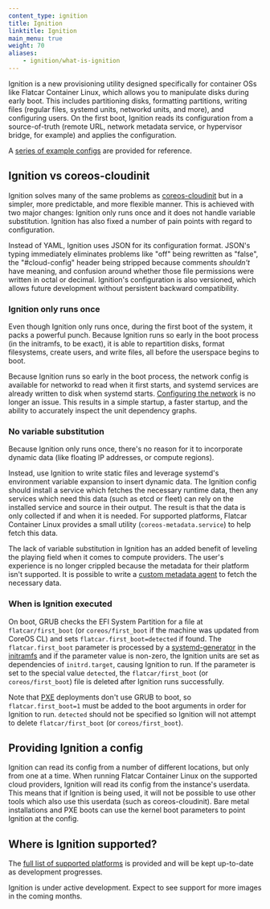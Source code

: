 ```yaml
---
content_type: ignition
title: Ignition
linktitle: Ignition
main_menu: true
weight: 70
aliases:
    - ignition/what-is-ignition
---
```


Ignition is a new provisioning utility designed specifically for container OSs like Flatcar Container Linux, which allows you to manipulate disks during early boot. This includes partitioning disks, formatting partitions, writing files (regular files, systemd units, networkd units, and more), and configuring users. On the first boot, Ignition reads its configuration from a source-of-truth (remote URL, network metadata service, or hypervisor bridge, for example) and applies the configuration.

A [series of example configs][examples] are provided for reference.

## Ignition vs coreos-cloudinit

Ignition solves many of the same problems as [coreos-cloudinit][cloudinit] but in a simpler, more predictable, and more flexible manner. This is achieved with two major changes: Ignition only runs once and it does not handle variable substitution. Ignition has also fixed a number of pain points with regard to configuration.

Instead of YAML, Ignition uses JSON for its configuration format. JSON's typing immediately eliminates problems like "off" being rewritten as "false", the "#cloud-config" header being stripped because comments *shouldn't* have meaning, and confusion around whether those file permissions were written in octal or decimal. Ignition's configuration is also versioned, which allows future development without persistent backward compatibility.

### Ignition only runs once

Even though Ignition only runs once, during the first boot of the system, it packs a powerful punch. Because Ignition runs so early in the boot process (in the initramfs, to be exact), it is able to repartition disks, format filesystems, create users, and write files, all before the userspace begins to boot.

Because Ignition runs so early in the boot process, the network config is available for networkd to read when it first starts, and systemd services are already written to disk when systemd starts. [Configuring the network][network-config] is no longer an issue. This results in a simple startup, a faster startup, and the ability to accurately inspect the unit dependency graphs.

### No variable substitution

Because Ignition only runs once, there's no reason for it to incorporate dynamic data (like  floating IP addresses, or compute regions).

Instead, use Ignition to write static files and leverage systemd's environment variable expansion to insert dynamic data. The Ignition config should install a service which fetches the necessary runtime data, then any services which need this data (such as etcd or fleet) can rely on the installed service and source in their output. The result is that the data is only collected if and when it is needed. For supported platforms, Flatcar Container Linux provides a small utility (`coreos-metadata.service`) to help fetch this data.

The lack of variable substitution in Ignition has an added benefit of leveling the playing field when it comes to compute providers. The user's experience is no longer crippled because the metadata for their platform isn't supported. It is possible to write a [custom metadata agent][custom-agent] to fetch the necessary data.

### When is Ignition executed

On boot, GRUB checks the EFI System Partition for a file at `flatcar/first_boot` (or `coreos/first_boot` if the machine was updated from CoreOS CL) and sets `flatcar.first_boot=detected` if found. The `flatcar.first_boot` parameter is processed by a [systemd-generator] in the [initramfs] and if the parameter value is non-zero, the Ignition units are set as dependencies of `initrd.target`, causing Ignition to run. If the parameter is set to the special value `detected`, the `flatcar/first_boot` (or `coreos/first_boot`) file is deleted after Ignition runs successfully.

Note that [PXE][supported-platforms] deployments don't use GRUB to boot, so `flatcar.first_boot=1` must be added to the boot arguments in order for Ignition to run. `detected` should not be specified so Ignition will not attempt to delete `flatcar/first_boot` (or `coreos/first_boot`).

## Providing Ignition a config

Ignition can read its config from a number of different locations, but only from one at a time. When running Flatcar Container Linux on the supported cloud providers, Ignition will read its config from the instance's userdata. This means that if Ignition is being used, it will not be possible to use other tools which also use this userdata (such as coreos-cloudinit). Bare metal installations and PXE boots can use the kernel boot parameters to point Ignition at the config.

## Where is Ignition supported?

The [full list of supported platforms][supported-platforms] is provided and will be kept up-to-date as development progresses.

Ignition is under active development. Expect to see support for more images in the coming months.

[examples]: https://github.com/flatcar-linux/ignition/blob/flatcar-master/doc/examples.md
[cloudinit]: https://github.com/flatcar-linux/coreos-cloudinit
[network-config]: network-configuration
[custom-agent]: https://github.com/flatcar-linux/ignition/blob/flatcar-master/doc/examples.md#custom-metadata-agent
[supported-platforms]: https://github.com/flatcar-linux/ignition/blob/flatcar-master/doc/supported-platforms.md
[systemd-generator]: http://www.freedesktop.org/software/systemd/man/systemd.generator.html
[initramfs]: https://www.kernel.org/doc/Documentation/filesystems/ramfs-rootfs-initramfs.txt
